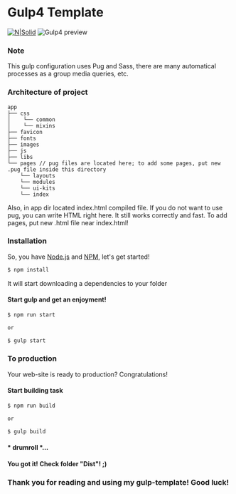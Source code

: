 # Gulp4 Template
[![N|Solid](https://i.postimg.cc/6Qnkq1Qp/whimelan.png)](https://github.com/whimelan)
![Gulp4 preview](https://i.postimg.cc/pdjg1r0T/repo.png)

### Note
This gulp configuration uses Pug and Sass, there are many automatical processes as a group media queries, etc.

### Architecture of project
```
app
├── css
│    └── common
│    └── mixins
├── favicon
├── fonts
├── images
├── js
├── libs
└── pages // pug files are located here; to add some pages, put new .pug file inside this directory
    └── layouts
    └── modules
    └── ui-kits
    └── index
```
Also, in app dir located index.html compiled file. If you do not want to use pug, you can write HTML right here. It still works correctly and fast. To add pages, put new .html file near index.html!
### Installation
So, you have [Node.js](https://nodejs.org/) and [NPM](https://www.npmjs.com), let's get started!
```sh
$ npm install
```
It will start downloading a dependencies to your folder

#### Start gulp and get an enjoyment!

```sh
$ npm run start

or

$ gulp start
```


### To production
Your web-site is ready to production? Congratulations!

#### Start building task
```sh
$ npm run build

or

$ gulp build
```

#### * drumroll *...

#### You got it! Check folder **"Dist"**! ;)

### Thank you for reading and using my gulp-template! Good luck!
